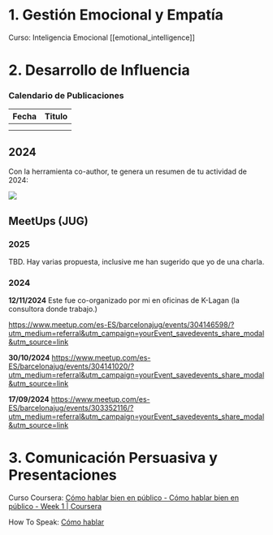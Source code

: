 
# 1. **Gestión Emocional y Empatía**


Curso: Inteligencia Emocional [[emotional_intelligence]]

# 2. **Desarrollo de Influencia**

### Calendario de Publicaciones

| Fecha | Titulo |
| ----- | ------ |
|       |        |
|       |        |

## 2024

Con la herramienta co-author, te genera un resumen de tu actividad de 2024:

![](resumen_linkedin_2024.png)

## MeetUps (JUG)

### 2025

TBD. Hay varias propuesta, inclusive me han sugerido que yo de una charla.

### 2024

**12/11/2024**
Este fue co-organizado por mi en oficinas de K-Lagan (la consultora donde trabajo.)

https://www.meetup.com/es-ES/barcelonajug/events/304146598/?utm_medium=referral&utm_campaign=yourEvent_savedevents_share_modal&utm_source=link

**30/10/2024**
https://www.meetup.com/es-ES/barcelonajug/events/304141020/?utm_medium=referral&utm_campaign=yourEvent_savedevents_share_modal&utm_source=link

**17/09/2024**
https://www.meetup.com/es-ES/barcelonajug/events/303352116/?utm_medium=referral&utm_campaign=yourEvent_savedevents_share_modal&utm_source=link


# 3. **Comunicación Persuasiva y Presentaciones**

Curso Coursera: [Cómo hablar bien en público - Cómo hablar bien en público - Week 1 | Coursera](https://www.coursera.org/learn/hablar-bien-en-publico/home/module/1)

How To Speak: [Cómo hablar](https://www.youtube.com/watch?v=Unzc731iCUY&ab_channel=MITOpenCourseWare)
